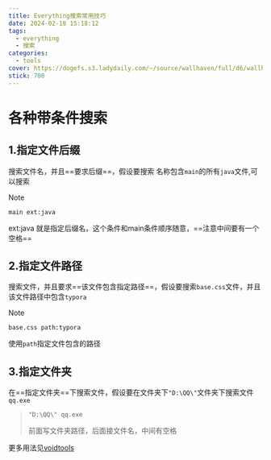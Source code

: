 ```yaml
---
title: Everything搜索常用技巧
date: 2024-02-18 15:18:12
tags:
  - everything
  - 搜索
categories:
  - tools
cover: https://dogefs.s3.ladydaily.com/~/source/wallhaven/full/d6/wallhaven-d6dvdl.png?w=2560&h=1440&fmt=webp
stick: 700
---
```


# 各种带条件搜索

## 1.指定文件后缀

搜索文件名，并且==要求后缀==，假设要搜索 名称包含`main`的所有`java`文件,可以搜索

> [!note] 
>
> `main ext:java `
>
> ext:java 就是指定后缀名，这个条件和main条件顺序随意，==注意中间要有一个空格==

## 2.指定文件路径

搜索文件，并且要求==该文件包含指定路径==，假设要搜索`base.css`文件，并且该文件路径中包含`typora`

> [!note]
>
> `base.css path:typora`
>
> 使用`path`指定文件包含的路径

## 3.指定文件夹

在==指定文件夹==下搜索文件，假设要在文件夹下`"D:\QQ\"`文件夹下搜索文件`qq.exe`

> `"D:\QQ\" qq.exe`
>
> 前面写文件夹路径，后面接文件名，中间有空格









更多用法见[voidtools](https://www.voidtools.com/zh-cn/)
